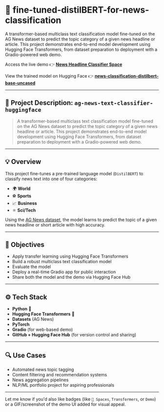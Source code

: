 
# 📰 fine-tuned-distilBERT-for-news-classification

A transformer-based multiclass text classification model fine-tuned on the AG News dataset to predict the topic category of a given news headline or article. This project demonstrates end-to-end model development using Hugging Face Transformers, from dataset preparation to deployment with a Gradio-powered web demo.

Access the live demo 👉 [**News Headline Classifier Space**](https://mercury99-news-headline-classifier.hf.space)

View the trained model on Hugging Face 👉 [**news-classification-distilbert-base-uncased**](https://huggingface.co/mercury99/news-classification-distilbert-base-uncased)

---

## 📝 Project Description: `ag-news-text-classifier-huggingface`

> A transformer-based multiclass text classification model fine-tuned on the AG News dataset to predict the topic category of a given news headline or article. This project demonstrates end-to-end model development using Hugging Face Transformers, from dataset preparation to deployment with a Gradio-powered web demo.

---

## 💡 Overview

This project fine-tunes a pre-trained language model (`DistilBERT`) to classify news text into one of four categories:

* 🌍 **World**
* ⚽ **Sports**
* 📈 **Business**
* ⚛️ **Sci/Tech**

Using the [AG News dataset](https://huggingface.co/datasets/ag_news), the model learns to predict the topic of a given news headline or short article with high accuracy.

---

## 🎯 Objectives

* Apply transfer learning using Hugging Face Transformers
* Build a robust multiclass text classification model
* Evaluate the model
* Deploy a real-time Gradio app for public interaction
* Share both the model and the demo via Hugging Face Hub

---

## ⚙️ Tech Stack

* **Python** 🐍
* **Hugging Face Transformers** 🤗
* **Datasets** (AG News)
* **PyTorch**
* **Gradio** (for web-based demo)
* **GitHub + Hugging Face Hub** (for version control and sharing)

---

## 🔍 Use Cases

* Automated news topic tagging
* Content filtering and recommendation systems
* News aggregation pipelines
* NLP/ML portfolio project for aspiring professionals

---

Let me know if you'd also like badges (like `🤗 Spaces`, `Transformers`, or `Demo`) or a GIF/screenshot of the demo UI added for visual appeal.
